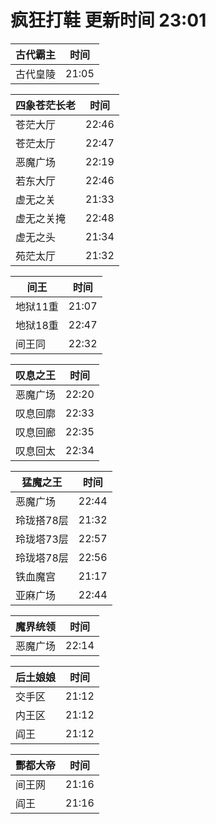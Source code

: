 # 疯狂打鞋 更新时间 23:01

| 古代霸主   | 时间    |
|--------|-------|
| 古代皇陵 | 21:05 |

| 四象苍茫长老   | 时间    |
|--------|-------|
| 苍茫大厅 | 22:46 |
| 苍茫太厅 | 22:47 |
| 恶魔广场 | 22:19 |
| 若东大厅 | 22:46 |
| 虚无之关 | 21:33 |
| 虚无之关掩 | 22:48 |
| 虚无之头 | 21:34 |
| 苑茫太厅 | 21:32 |

| 间王   | 时间    |
|--------|-------|
| 地狱11重 | 21:07 |
| 地狱18重 | 22:47 |
| 间王同 | 22:32 |

| 叹息之王   | 时间    |
|--------|-------|
| 恶魔广场 | 22:20 |
| 叹息回廓 | 22:33 |
| 叹息回廊 | 22:35 |
| 叹息回太 | 22:34 |

| 猛魔之王   | 时间    |
|--------|-------|
| 恶魔广场 | 22:44 |
| 玲珑搭78层 | 21:32 |
| 玲珑塔73层 | 22:57 |
| 玲珑塔78层 | 22:56 |
| 铁血魔宫 | 21:17 |
| 亚麻广场 | 22:44 |

| 魔界统领   | 时间    |
|--------|-------|
| 恶魔广场 | 22:14 |

| 后土娘娘   | 时间    |
|--------|-------|
| 交手区 | 21:12 |
| 内王区 | 21:12 |
| 阎王 | 21:12 |

| 酆都大帝   | 时间    |
|--------|-------|
| 间王网 | 21:16 |
| 阎王 | 21:16 |